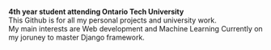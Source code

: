 <strong> 4th year student attending Ontario Tech University</strong><br>
This Github is for all my personal projects and university work.<br>
My main interests are Web development and Machine Learning
Currently on my joruney to master Django framework.

